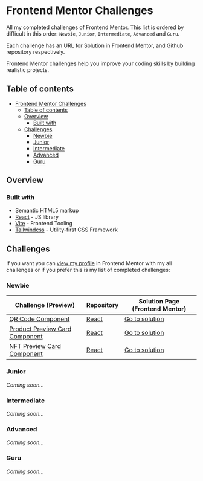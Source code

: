# Frontend Mentor Challenges

All my completed challenges of Frontend Mentor. This list is ordered by difficult in this order: `Newbie`, `Junior`, `Intermediate`, `Advanced` and `Guru`.

Each challenge has an URL for Solution in Frontend Mentor, and Github repository respectively.

Frontend Mentor challenges help you improve your coding skills by building realistic projects.

## Table of contents

- [Frontend Mentor Challenges](#frontend-mentor-challenges)
  - [Table of contents](#table-of-contents)
  - [Overview](#overview)
    - [Built with](#built-with)
  - [Challenges](#challenges)
    - [Newbie](#newbie)
    - [Junior](#junior)
    - [Intermediate](#intermediate)
    - [Advanced](#advanced)
    - [Guru](#guru)

## Overview

### Built with

- Semantic HTML5 markup
- [React](https://reactjs.org/) - JS library
- [Vite](https://vitejs.dev) - Frontend Tooling
- [Tailwindcss](https://tailwindcss.com) - Utility-first CSS Framework

## Challenges

If you want you can [view my profile](https://www.frontendmentor.io/profile/Ciensprog) in Frontend Mentor with my all challenges or if you prefer this is my list of completed challenges:

### Newbie

<!-- prettier-ignore -->
| Challenge (Preview) | Repository | Solution Page (Frontend Mentor) |
| --- | --- | --- |
| [QR Code Component](https://ciensprog.github.io/FM-001-QR-code-component/) | [React](https://github.com/Ciensprog/FM-001-QR-code-component) | [Go to solution](https://www.frontendmentor.io/solutions/qr-code-component-jleqdwHF8k) |
| [Product Preview Card Component](https://ciensprog.github.io/FM-002-Product-Preview-Card-Component/) | [React](https://github.com/Ciensprog/FM-002-Product-Preview-Card-Component) | [Go to solution](https://www.frontendmentor.io/solutions/product-preview-card-component-riJ8h4-u8Z) |
| [NFT Preview Card Component](https://ciensprog.github.io/FM-003-NFT-Preview-Card-Component/) | [React](https://github.com/Ciensprog/FM-003-NFT-Preview-Card-Component) | [Go to solution](https://www.frontendmentor.io/solutions/nft-preview-card-component-Nnnuw1iNrX) |

### Junior

_Coming soon..._

### Intermediate

_Coming soon..._

### Advanced

_Coming soon..._

### Guru

_Coming soon..._
